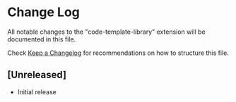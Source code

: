 # Change Log

All notable changes to the "code-template-library" extension will be documented in this file.

Check [Keep a Changelog](http://keepachangelog.com/) for recommendations on how to structure this file.

## [Unreleased]

- Initial release
